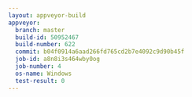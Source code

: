 ```yaml
---
layout: appveyor-build
appveyor:
  branch: master
  build-id: 50952467
  build-number: 622
  commit: b04f0914a6aad266fd765cd2b7e4092c9d90b45f
  job-id: a8n8i3s464wby0og
  job-number: 4
  os-name: Windows
  test-result: 0
---
```

